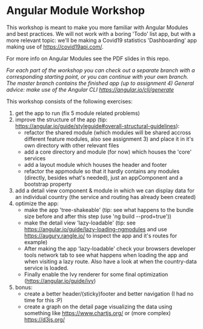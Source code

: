 # Angular Module Workshop
This workshop is meant to make you more familiar with Angular Modules and best practices. 
We will not work with a boring 'Todo' list app, but with a more relevant topic: we'll be making a Covid19 statistics 'Dashboarding' app making use of https://covid19api.com/.

For more info on Angular Modules see the PDF slides in this repo.

*For each part of the workshop you can check out a separate branch with a corresponding starting point, or you can continue with your own branch.*
*The master branch contains the finished app (up to assignment 4)*
*General advice: make use of the Angular CLI https://angular.io/cli/generate*

This workshop consists of the following exercises:
1. get the app to run (fix 5 module related problems)
2. improve the structure of the app (tip: https://angular.io/guide/styleguide#overall-structural-guidelines):
    * refactor the shared module (which modules will be shared accross different feature modules, also see assignment 3) and place it in it's own directory with other relevant files
    * add a core directory and module (for now) which houses the 'core' services
    * add a layout module which houses the header and footer
    * refactor the appmodule so that it hardly contains any modules (directly, besides what's needed), just an appComponent and a bootstrap property
3. add a detail view component & module in which we can display data for an individual country (the service and routing has already been created)
4. optimize the app:
    * make the app 'tree-shakeable' (tip: see what happens to the bundle size before and after this step (use 'ng build --prod=true'))
    * make the detail view 'lazy-loadable' (tip: see https://angular.io/guide/lazy-loading-ngmodules and use https://augury.rangle.io/ to inspect the app and it's routes for example)
    * After making the app 'lazy-loadable' check your browsers developer tools network tab to see what happens when loading the app and when visiting a lazy route. Also have a look at when the country-data service is loaded.
    * Finally enable the Ivy renderer for some final optimization (https://angular.io/guide/ivy)
5. bonus:
    * create a better header/(sticky)footer and better navigation (I had no time for this :P)
    * create a graph on the detail page visualizing the data using something like https://www.chartjs.org/ or (more complex) https://d3js.org/

